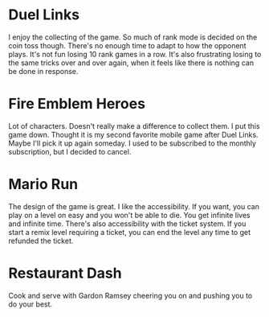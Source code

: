 # Duel Links
I enjoy the collecting of the game.
So much of rank mode is decided on the coin toss though. There's no enough time to adapt to how the opponent plays.
It's not fun losing 10 rank games in a row.
It's also frustrating losing to the same tricks over and over again, when it feels like there is nothing can be done in response.

# Fire Emblem Heroes
Lot of characters.
Doesn't really make a difference to collect them.
I put this game down. Thought it is my second favorite mobile game after Duel Links. Maybe I'll pick it up again someday.
I used to be subscribed to the monthly subscription, but I decided to cancel.

# Mario Run
The design of the game is great.
I like the accessibility. If you want, you can play on a level on easy and you won't be able to die. You get infinite lives and infinite time.
There's also accessibility with the ticket system. If you start a remix level requiring a ticket, you can end the level any time to get refunded the ticket.

# Restaurant Dash
Cook and serve with Gardon Ramsey cheering you on and pushing you to do your best. 
